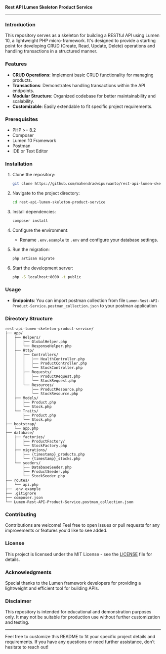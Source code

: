**Rest API Lumen Skeleton Product Service**

---

### Introduction
This repository serves as a skeleton for building a RESTful API using Lumen 10, a lightweight PHP micro-framework. It's designed to provide a starting point for developing CRUD (Create, Read, Update, Delete) operations and handling transactions in a structured manner.

### Features
- **CRUD Operations**: Implement basic CRUD functionality for managing products.
- **Transactions**: Demonstrates handling transactions within the API endpoints.
- **Modular Structure**: Organized codebase for better maintainability and scalability.
- **Customizable**: Easily extendable to fit specific project requirements.

### Prerequisites
- PHP >= 8.2
- Composer
- Lumen 10 Framework
- Postman
- IDE or Text Editor

### Installation
1. Clone the repository:
   ```bash
   git clone https://github.com/mahendradwipurwanto/rest-api-lumen-skeleton-product-service.git
   ```

2. Navigate to the project directory:
   ```bash
   cd rest-api-lumen-skeleton-product-service
   ```

3. Install dependencies:
   ```bash
   composer install
   ```

4. Configure the environment:
    - Rename `.env.example` to `.env` and configure your database settings.

5. Run the migration:
   ```bash
   php artisan migrate
   ```

6. Start the development server:
   ```bash
   php -S localhost:8000 -t public
   ```

### Usage
- **Endpoints**:
You can import postman collection from file `Lumen-Rest-API-Product-Service.postman_collection.json` to your postman application

### Directory Structure
```
rest-api-lumen-skeleton-product-service/
├── app/
│   ├── Helpers/
│   │   ├── GlobalHelper.php
│   │   └── ResponseHelper.php
│   ├── Http/
│   │   ├── Controllers/
│   │   │   ├── HealthController.php
│   │   │   ├── ProductController.php
│   │   │   └── StockController.php
│   │   ├── Requests/
│   │   │   ├── ProductRequest.php
│   │   │   └── StockRequest.php
│   │   └── Resources/
│   │       ├── ProductResource.php
│   │       └── StockResource.php
│   ├── Models/
│   │   ├── Product.php
│   │   └── Stock.php
│   └── Traits/
│       ├── Product.php
│       └── Stock.php
├── bootstrap/
│   └── app.php
├── database/
│   ├── factories/
│   │   ├── ProductFactory/
│   │   └── StockFactory.php
│   ├── migrations/
│   │   ├── {timestamp}_products.php
│   │   └── {timestamp}_stocks.php
│   └── seeders/
│       ├── DatabaseSeeder.php
│       ├── ProductSeeder.php
│       └── StockSeeder.php
├── routes/
│   └── api.php
├── .env.example
├── .gitignore
├── composer.json
└── Lumen-Rest-API-Product-Service.postman_collection.json
```

### Contributing
Contributions are welcome! Feel free to open issues or pull requests for any improvements or features you'd like to see added.

### License
This project is licensed under the MIT License - see the [LICENSE](LICENSE) file for details.

### Acknowledgments
Special thanks to the Lumen framework developers for providing a lightweight and efficient tool for building APIs.

### Disclaimer
This repository is intended for educational and demonstration purposes only. It may not be suitable for production use without further customization and testing.

---

Feel free to customize this README to fit your specific project details and requirements. If you have any questions or need further assistance, don't hesitate to reach out!
